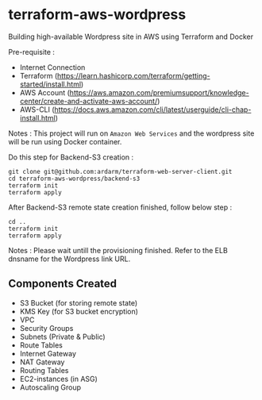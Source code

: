 # terraform-aws-wordpress
Building high-available Wordpress site in AWS using Terraform and Docker

Pre-requisite :
- Internet Connection
- Terraform (https://learn.hashicorp.com/terraform/getting-started/install.html)
- AWS Account (https://aws.amazon.com/premiumsupport/knowledge-center/create-and-activate-aws-account/)
- AWS-CLI (https://docs.aws.amazon.com/cli/latest/userguide/cli-chap-install.html)

Notes : This project will run on `Amazon Web Services` and the wordpress site will be run using Docker container.

Do this step for Backend-S3 creation : 
```
git clone git@github.com:ardarm/terraform-web-server-client.git
cd terraform-aws-wordpress/backend-s3
terraform init 
terraform apply
```

After Backend-S3 remote state creation finished, follow below step :
```
cd ..
terraform init
terraform apply
```

Notes : Please wait untill the provisioning finished. Refer to the ELB dnsname for the Wordpress link URL.

**Components Created**
----------
- S3 Bucket (for storing remote state)
- KMS Key (for S3 bucket encryption)
- VPC
- Security Groups
- Subnets (Private & Public)
- Route Tables
- Internet Gateway
- NAT Gateway
- Routing Tables
- EC2-instances (in ASG)
- Autoscaling Group

